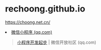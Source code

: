# rechoong.github.io
https://choong.net.cn/

<li><a href="https://mp.weixin.qq.com/cgi-bin/wx" title="微信小程序 (qq.com)">微信小程序 (qq.com)</a></li>
<blockquote>
<a href="https://developers.weixin.qq.com/community/business/course/000264e20a0dd8e69669b609451c0d">小程序开发起步</a> | 微信开放社区 (qq.com)
</blockquote>
